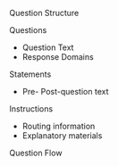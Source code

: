 Question Structure

Questions
- Question Text
- Response Domains

Statements
- Pre- Post-question text

Instructions
- Routing information
- Explanatory materials

Question Flow

